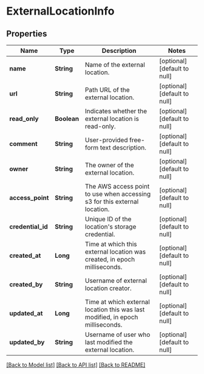# ExternalLocationInfo
## Properties

| Name | Type | Description | Notes |
|------------ | ------------- | ------------- | -------------|
| **name** | **String** | Name of the external location. | [optional] [default to null] |
| **url** | **String** | Path URL of the external location. | [optional] [default to null] |
| **read\_only** | **Boolean** | Indicates whether the external location is read-only. | [optional] [default to null] |
| **comment** | **String** | User-provided free-form text description. | [optional] [default to null] |
| **owner** | **String** | The owner of the external location. | [optional] [default to null] |
| **access\_point** | **String** | The AWS access point to use when accessing s3 for this external location. | [optional] [default to null] |
| **credential\_id** | **String** | Unique ID of the location&#39;s storage credential. | [optional] [default to null] |
| **created\_at** | **Long** | Time at which this external location was created, in epoch milliseconds. | [optional] [default to null] |
| **created\_by** | **String** | Username of external location creator. | [optional] [default to null] |
| **updated\_at** | **Long** | Time at which external location this was last modified, in epoch milliseconds. | [optional] [default to null] |
| **updated\_by** | **String** | Username of user who last modified the external location. | [optional] [default to null] |

[[Back to Model list]](../README.md#documentation-for-models) [[Back to API list]](../README.md#documentation-for-api-endpoints) [[Back to README]](../README.md)


